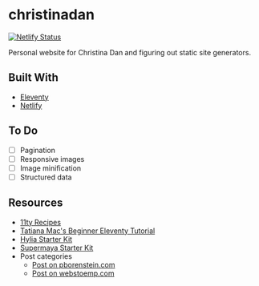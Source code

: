 # christinadan

[![Netlify Status](https://api.netlify.com/api/v1/badges/05a6a05a-a50c-4cf8-9597-2a5650b94342/deploy-status)](https://app.netlify.com/sites/christinadan/deploys)

Personal website for Christina Dan and figuring out static site generators.

## Built With
* [Eleventy](https://11ty.dev)
* [Netlify](https://netlify.com)

## To Do
- [ ] Pagination
- [ ] Responsive images
- [ ] Image minification
- [ ] Structured data

## Resources
* [11ty Recipes](https://www.11ty.recipes)
* [Tatiana Mac's Beginner Eleventy Tutorial](https://tatianamac.com/posts/beginner-eleventy-tutorial-parti/)
* [Hylia Starter Kit](https://github.com/hankchizljaw/hylia)
* [Supermaya Starter Kit](https://github.com/MadeByMike/supermaya)
* Post categories
  * [Post on pborenstein.com](https://www.pborenstein.com/posts/categories/)
  * [Post on webstoemp.com](https://www.webstoemp.com/blog/basic-custom-taxonomies-with-eleventy/)
